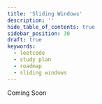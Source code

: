 ```yaml
---
title: 'Sliding Windows'
description: ''
hide_table_of_contents: true
sidebar_position: 30
draft: true
keywords:
  - leetcode
  - study plan
  - roadmap
  - sliding windows
---
```


Coming Soon